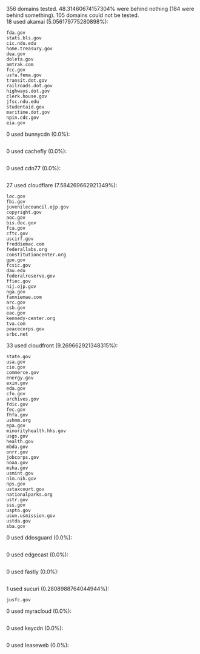 356 domains tested. 48.31460674157304% were behind nothing (184 were behind something). 105 domains could not be tested.<br>
18 used akamai (5.056179775280898%):
```
fda.gov
stats.bls.gov
cic.ndu.edu
home.treasury.gov
dea.gov
doleta.gov
amtrak.com
fcc.gov
usfa.fema.gov
transit.dot.gov
railroads.dot.gov
highways.dot.gov
clerk.house.gov
jfsc.ndu.edu
studentaid.gov
maritime.dot.gov
npin.cdc.gov
eia.gov
```

0 used bunnycdn (0.0%):
```

```

0 used cachefly (0.0%):
```

```

0 used cdn77 (0.0%):
```

```

27 used cloudflare (7.584269662921349%):
```
loc.gov
fbi.gov
juvenilecouncil.ojp.gov
copyright.gov
aoc.gov
bis.doc.gov
fca.gov
cftc.gov
uscirf.gov
freddiemac.com
federallabs.org
constitutioncenter.org
gpo.gov
fcsic.gov
dau.edu
federalreserve.gov
ffiec.gov
nij.ojp.gov
nga.gov
fanniemae.com
arc.gov
csb.gov
eac.gov
kennedy-center.org
tva.com
peacecorps.gov
srbc.net
```

33 used cloudfront (9.269662921348315%):
```
state.gov
usa.gov
cio.gov
commerce.gov
energy.gov
exim.gov
eda.gov
cfo.gov
archives.gov
fdic.gov
fec.gov
fhfa.gov
ushmm.org
epa.gov
minorityhealth.hhs.gov
usgs.gov
health.gov
mbda.gov
onrr.gov
jobcorps.gov
noaa.gov
msha.gov
usmint.gov
nlm.nih.gov
nps.gov
ustaxcourt.gov
nationalparks.org
ustr.gov
sss.gov
uspto.gov
usun.usmission.gov
ustda.gov
sba.gov
```

0 used ddosguard (0.0%):
```

```

0 used edgecast (0.0%):
```

```

0 used fastly (0.0%):
```

```

1 used sucuri (0.2808988764044944%):
```
jusfc.gov
```

0 used myracloud (0.0%):
```

```

0 used keycdn (0.0%):
```

```

0 used leaseweb (0.0%):
```

```
